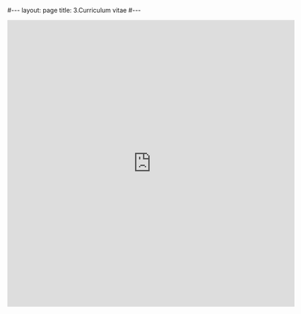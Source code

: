 #---
layout: page
title: 3.Curriculum vitae
#---



<embed src="https:\\martynalukaszewicz.github.io\Lukaszewicz_CV.pdf" width="650px" height="650px" type="text/html" >















  
